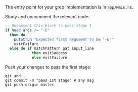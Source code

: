 The entry point for your grep implementation is in `app/Main.hs`.

Study and uncomment the relevant code: 

```haskell
-- Uncomment this block to pass stage 1
if head args /= "-E"
  then do
    putStrLn "Expected first argument to be '-E'"
    exitFailure
  else do if matchPattern pat input_line
            then exitSuccess
            else exitFailure
```

Push your changes to pass the first stage:

```
git add .
git commit -m "pass 1st stage" # any msg
git push origin master
```
